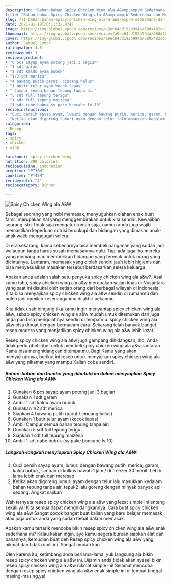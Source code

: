 ```yaml
---
description: "Bahan-bahan Spicy Chicken Wing ala A&amp;amp;W Sederhana dan Mudah Dibuat"
title: "Bahan-bahan Spicy Chicken Wing ala A&amp;amp;W Sederhana dan Mudah Dibuat"
slug: 771-bahan-bahan-spicy-chicken-wing-ala-a-and-amp-w-sederhana-dan-mudah-dibuat
date: 2021-01-19T20:11:32.974Z
image: https://img-global.cpcdn.com/recipes/a9ec64cd192b994a/680x482cq70/spicy-chicken-wing-ala-aw-foto-resep-utama.jpg
thumbnail: https://img-global.cpcdn.com/recipes/a9ec64cd192b994a/680x482cq70/spicy-chicken-wing-ala-aw-foto-resep-utama.jpg
cover: https://img-global.cpcdn.com/recipes/a9ec64cd192b994a/680x482cq70/spicy-chicken-wing-ala-aw-foto-resep-utama.jpg
author: Samuel Lynch
ratingvalue: 4.5
reviewcount: 3
recipeingredient:
- "6 pcs sayap ayam potong jadi 3 bagian"
- "1 sdt garam"
- "1 sdt kaldu ayam bubuk"
- "1/2 sdt merica"
- "4 bawang putih parut  cincang halus"
- "1 butir telur ayam kocok lepas"
- " Campur semua bahan tepung tanpa air"
- "5 sdt full tepung terigu"
- "1 sdt full tepung maizena"
- "1 sdt cabe bubuk sy pake boncabe lv 10"
recipeinstructions:
- "Cuci bersih sayap ayam, lumuri dengan bawang putih, merica, garam, kaldu bubuk, simpan di kulkas bawah 1 jam / di freezer 30 menit. Lebih lama lebih enak dan meresap"
- "Ketika akan digoreng lumuri ayam dengan telur lalu masukkan kedalam bahan tepung tanpa air, tepuk2 lalu goreng dengan minyak banyak api sedang. Angkat sajikan"
categories:
- Resep
tags:
- spicy
- chicken
- wing

katakunci: spicy chicken wing 
nutrition: 290 calories
recipecuisine: Indonesian
preptime: "PT30M"
cooktime: "PT42M"
recipeyield: "4"
recipecategory: Dinner

---
```



![Spicy Chicken Wing ala A&amp;W](https://img-global.cpcdn.com/recipes/a9ec64cd192b994a/680x482cq70/spicy-chicken-wing-ala-aw-foto-resep-utama.jpg)

Sebagai seorang yang hobi memasak, menyuguhkan olahan enak buat famili merupakan hal yang menggembirakan untuk kita sendiri. Kewajiban seorang istri Tidak saja mengatur rumah saja, namun anda juga wajib memastikan keperluan nutrisi tercukupi dan hidangan yang dimakan anak-anak wajib menggugah selera.

Di era  sekarang, kamu sebenarnya bisa membeli panganan yang sudah jadi walaupun tanpa harus susah memasaknya dulu. Tapi ada juga lho mereka yang memang mau memberikan hidangan yang terenak untuk orang yang dicintainya. Lantaran, memasak yang diolah sendiri jauh lebih higienis dan bisa menyesuaikan masakan tersebut berdasarkan selera keluarga. 



Apakah anda adalah salah satu penyuka spicy chicken wing ala a&amp;w?. Asal kamu tahu, spicy chicken wing ala a&amp;w merupakan sajian khas di Nusantara yang saat ini disukai oleh setiap orang dari berbagai wilayah di Indonesia. Kita bisa menyajikan spicy chicken wing ala a&amp;w sendiri di rumahmu dan boleh jadi camilan kesenanganmu di akhir pekanmu.

Kita tidak usah bingung jika kamu ingin menyantap spicy chicken wing ala a&amp;w, sebab spicy chicken wing ala a&amp;w mudah untuk ditemukan dan juga anda pun bisa mengolahnya sendiri di tempatmu. spicy chicken wing ala a&amp;w bisa dibuat dengan bermacam cara. Sekarang telah banyak banget resep modern yang menjadikan spicy chicken wing ala a&amp;w lebih lezat.

Resep spicy chicken wing ala a&amp;w juga gampang dihidangkan, lho. Anda tidak perlu ribet-ribet untuk membeli spicy chicken wing ala a&amp;w, lantaran Kamu bisa menghidangkan ditempatmu. Bagi Kamu yang akan menyajikannya, berikut ini resep untuk menyajikan spicy chicken wing ala a&amp;w yang nikamat yang mampu Kalian coba sendiri.

<!--inarticleads1-->

##### Bahan-bahan dan bumbu yang dibutuhkan dalam menyiapkan Spicy Chicken Wing ala A&amp;W:

1. Gunakan 6 pcs sayap ayam potong jadi 3 bagian
1. Gunakan 1 sdt garam
1. Ambil 1 sdt kaldu ayam bubuk
1. Gunakan 1/2 sdt merica
1. Siapkan 4 bawang putih (parut / cincang halus)
1. Gunakan 1 butir telur ayam (kocok lepas)
1. Ambil  Campur semua bahan tepung tanpa air:
1. Gunakan 5 sdt full tepung terigu
1. Siapkan 1 sdt full tepung maizena
1. Ambil 1 sdt cabe bubuk (sy pake boncabe lv 10)




<!--inarticleads2-->

##### Langkah-langkah menyiapkan Spicy Chicken Wing ala A&amp;W:

1. Cuci bersih sayap ayam, lumuri dengan bawang putih, merica, garam, kaldu bubuk, simpan di kulkas bawah 1 jam / di freezer 30 menit. Lebih lama lebih enak dan meresap
1. Ketika akan digoreng lumuri ayam dengan telur lalu masukkan kedalam bahan tepung tanpa air, tepuk2 lalu goreng dengan minyak banyak api sedang. Angkat sajikan




Wah ternyata resep spicy chicken wing ala a&amp;w yang lezat simple ini enteng sekali ya! Kita semua dapat menghidangkannya. Cara buat spicy chicken wing ala a&amp;w Sangat cocok banget buat kalian yang baru belajar memasak atau juga untuk anda yang sudah hebat dalam memasak.

Apakah kamu tertarik mencoba bikin resep spicy chicken wing ala a&amp;w enak sederhana ini? Kalau kalian ingin, ayo kamu segera buruan siapkan alat dan bahannya, kemudian buat deh Resep spicy chicken wing ala a&amp;w yang nikmat dan tidak rumit ini. Sangat mudah kan. 

Oleh karena itu, ketimbang anda berlama-lama, yuk langsung aja bikin resep spicy chicken wing ala a&amp;w ini. Dijamin anda tiidak akan nyesel bikin resep spicy chicken wing ala a&amp;w nikmat simple ini! Selamat mencoba dengan resep spicy chicken wing ala a&amp;w enak simple ini di tempat tinggal masing-masing,ya!.

